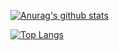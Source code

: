  [![Anurag's github stats](https://github-readme-stats.vercel.app/api?username=BLINK-ONCE&show_icons=true&theme=onedarks)](https://github.com/anuraghazra/github-readme-stats)
 
[![Top Langs](https://github-readme-stats.vercel.app/api/top-langs/?username=BLINK-ONCE&layout=compact&show_icons=true&theme=onedarks)](https://github.com/anuraghazra/github-readme-stats)
